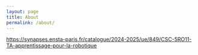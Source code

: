 ```yaml
---
layout: page
title: About
permalink: /about/
---
```

https://synapses.ensta-paris.fr/catalogue/2024-2025/ue/849/CSC-5RO11-TA-apprentissage-pour-la-robotique